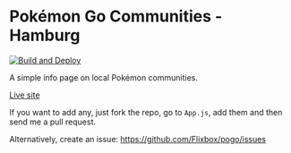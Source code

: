 # Pokémon Go Communities - Hamburg

[![Build and Deploy](https://github.com/Flixbox/pogo/actions/workflows/gh-pages.yml/badge.svg)](https://github.com/Flixbox/pogo/actions/workflows/gh-pages.yml)

A simple info page on local Pokémon communities.

[Live site](https://flixbox.github.io/pogo/)

If you want to add any, just fork the repo, go to `App.js`, add them and then send me a pull request.

Alternatively, create an issue: https://github.com/Flixbox/pogo/issues
